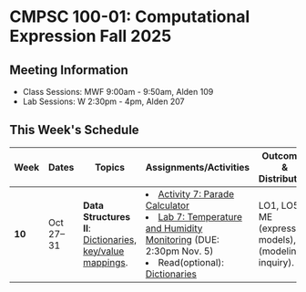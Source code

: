 # CMPSC 100-01: Computational Expression Fall 2025

## Meeting Information

- Class Sessions: MWF 9:00am - 9:50am, Alden 109
- Lab Sessions: W 2:30pm - 4pm, Alden 207

## This Week's Schedule

| Week | Dates | Topics | Assignments/Activities | Outcomes & Distribution |
|------|-------|--------|------------------------|-------------------------|
| **10** | Oct 27–31 | **Data Structures II**: [Dictionaries, key/value mappings](https://computational-expression.github.io/course_information/week10/dictionaries.html). | <li>[Activity 7: Parade Calculator](https://classroom.github.com/a/UxOKxb1w)</li> <li>[Lab 7: Temperature and Humidity Monitoring](https://classroom.github.com/a/ZSHMXm2_) (DUE: 2:30pm Nov. 5)</li> <li>Read(optional): [Dictionaries](https://automatetheboringstuff.com/3e/chapter7.html)</li> | LO1, LO5; ME (expressing models), SP (modeling inquiry). |
